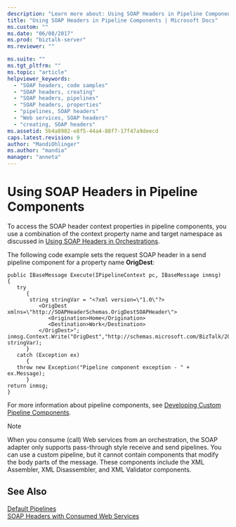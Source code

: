 ```yaml
---
description: "Learn more about: Using SOAP Headers in Pipeline Components"
title: "Using SOAP Headers in Pipeline Components | Microsoft Docs"
ms.custom: ""
ms.date: "06/08/2017"
ms.prod: "biztalk-server"
ms.reviewer: ""

ms.suite: ""
ms.tgt_pltfrm: ""
ms.topic: "article"
helpviewer_keywords: 
  - "SOAP headers, code samples"
  - "SOAP headers, creating"
  - "SOAP headers, pipelines"
  - "SOAP headers, properties"
  - "pipelines, SOAP headers"
  - "Web services, SOAP headers"
  - "creating, SOAP headers"
ms.assetid: 5b4a8902-e8f5-44a4-88f7-17f47a9deecd
caps.latest.revision: 9
author: "MandiOhlinger"
ms.author: "mandia"
manager: "anneta"
---
```

# Using SOAP Headers in Pipeline Components
To access the SOAP header context properties in pipeline components, you use a combination of the context property name and target namespace as discussed in [Using SOAP Headers in Orchestrations](../core/using-soap-headers-in-orchestrations.md).  
  
 The following code example sets the request SOAP header in a send pipeline component for a property name **OrigDest**:  
  
```  
public IBaseMessage Execute(IPipelineContext pc, IBaseMessage inmsg)  
{  
   try  
      {  
       string stringVar = "<?xml version=\"1.0\"?>  
          <OrigDest xmlns=\"http://SOAPHeaderSchemas.OrigDestSOAPHeader\">  
             <Origination>Home</Origination>  
             <Destination>Work</Destination>  
          </OrigDest>";  
inmsg.Context.Write("OrigDest","http://schemas.microsoft.com/BizTalk/2003/SOAPHeader", stringVar);  
      }  
   catch (Exception ex)  
      {  
   throw new Exception("Pipeline component exception - " + ex.Message);  
      }  
return inmsg;  
}  
```  
  
 For more information about pipeline components, see [Developing Custom Pipeline Components](../core/developing-custom-pipeline-components.md).  
  
> [!NOTE]
>  When you consume (call) Web services from an orchestration, the SOAP adapter only supports pass-through style receive and send pipelines. You can use a custom pipeline, but it cannot contain components that modify the body parts of the message. These components include the XML Assembler, XML Disassembler, and XML Validator components.  
  
## See Also  
 [Default Pipelines](../core/default-pipelines.md)   
 [SOAP Headers with Consumed Web Services](../core/soap-headers-with-consumed-web-services.md)
